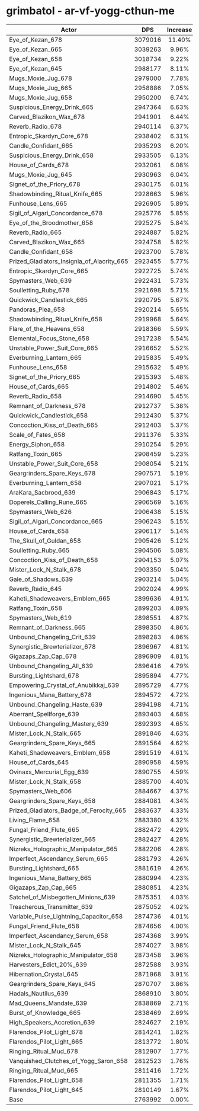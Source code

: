# grimbatol - ar-vf-yogg-cthun-me
| Actor | DPS | Increase |
|---|:---:|:---:|
|Eye_of_Kezan_678|3079016|11.40%|
|Eye_of_Kezan_665|3039263|9.96%|
|Eye_of_Kezan_658|3018734|9.22%|
|Eye_of_Kezan_645|2988177|8.11%|
|Mugs_Moxie_Jug_678|2979000|7.78%|
|Mugs_Moxie_Jug_665|2958886|7.05%|
|Mugs_Moxie_Jug_658|2950200|6.74%|
|Suspicious_Energy_Drink_665|2947364|6.63%|
|Carved_Blazikon_Wax_678|2941901|6.44%|
|Reverb_Radio_678|2940114|6.37%|
|Entropic_Skardyn_Core_678|2938402|6.31%|
|Candle_Confidant_665|2935293|6.20%|
|Suspicious_Energy_Drink_658|2933505|6.13%|
|House_of_Cards_678|2932061|6.08%|
|Mugs_Moxie_Jug_645|2930963|6.04%|
|Signet_of_the_Priory_678|2930175|6.01%|
|Shadowbinding_Ritual_Knife_665|2928663|5.96%|
|Funhouse_Lens_665|2926905|5.89%|
|Sigil_of_Algari_Concordance_678|2925776|5.85%|
|Eye_of_the_Broodmother_658|2925275|5.84%|
|Reverb_Radio_665|2924887|5.82%|
|Carved_Blazikon_Wax_665|2924758|5.82%|
|Candle_Confidant_658|2923700|5.78%|
|Prized_Gladiators_Insignia_of_Alacrity_665|2923455|5.77%|
|Entropic_Skardyn_Core_665|2922725|5.74%|
|Spymasters_Web_639|2922431|5.73%|
|Soulletting_Ruby_678|2921698|5.71%|
|Quickwick_Candlestick_665|2920795|5.67%|
|Pandoras_Plea_658|2920214|5.65%|
|Shadowbinding_Ritual_Knife_658|2919968|5.64%|
|Flare_of_the_Heavens_658|2918366|5.59%|
|Elemental_Focus_Stone_658|2917238|5.54%|
|Unstable_Power_Suit_Core_665|2916652|5.52%|
|Everburning_Lantern_665|2915835|5.49%|
|Funhouse_Lens_658|2915632|5.49%|
|Signet_of_the_Priory_665|2915393|5.48%|
|House_of_Cards_665|2914802|5.46%|
|Reverb_Radio_658|2914690|5.45%|
|Remnant_of_Darkness_678|2912737|5.38%|
|Quickwick_Candlestick_658|2912430|5.37%|
|Concoction_Kiss_of_Death_665|2912403|5.37%|
|Scale_of_Fates_658|2911376|5.33%|
|Energy_Siphon_658|2910254|5.29%|
|Ratfang_Toxin_665|2908459|5.23%|
|Unstable_Power_Suit_Core_658|2908054|5.21%|
|Geargrinders_Spare_Keys_678|2907571|5.19%|
|Everburning_Lantern_658|2907021|5.17%|
|AraKara_Sacbrood_639|2906843|5.17%|
|Doperels_Calling_Rune_665|2906569|5.16%|
|Spymasters_Web_626|2906438|5.15%|
|Sigil_of_Algari_Concordance_665|2906243|5.15%|
|House_of_Cards_658|2906117|5.14%|
|The_Skull_of_Guldan_658|2905426|5.12%|
|Soulletting_Ruby_665|2904506|5.08%|
|Concoction_Kiss_of_Death_658|2904153|5.07%|
|Mister_Lock_N_Stalk_678|2903350|5.04%|
|Gale_of_Shadows_639|2903214|5.04%|
|Reverb_Radio_645|2902024|4.99%|
|Kaheti_Shadeweavers_Emblem_665|2899636|4.91%|
|Ratfang_Toxin_658|2899203|4.89%|
|Spymasters_Web_619|2898551|4.87%|
|Remnant_of_Darkness_665|2898350|4.86%|
|Unbound_Changeling_Crit_639|2898283|4.86%|
|Synergistic_Brewterializer_678|2896967|4.81%|
|Gigazaps_Zap_Cap_678|2896909|4.81%|
|Unbound_Changeling_All_639|2896416|4.79%|
|Bursting_Lightshard_678|2895894|4.77%|
|Empowering_Crystal_of_Anubikkaj_639|2895729|4.77%|
|Ingenious_Mana_Battery_678|2894572|4.72%|
|Unbound_Changeling_Haste_639|2894198|4.71%|
|Aberrant_Spellforge_639|2893403|4.68%|
|Unbound_Changeling_Mastery_639|2892393|4.65%|
|Mister_Lock_N_Stalk_665|2891846|4.63%|
|Geargrinders_Spare_Keys_665|2891564|4.62%|
|Kaheti_Shadeweavers_Emblem_658|2891519|4.61%|
|House_of_Cards_645|2890958|4.59%|
|Ovinaxs_Mercurial_Egg_639|2890755|4.59%|
|Mister_Lock_N_Stalk_658|2885700|4.40%|
|Spymasters_Web_606|2884667|4.37%|
|Geargrinders_Spare_Keys_658|2884081|4.34%|
|Prized_Gladiators_Badge_of_Ferocity_665|2883637|4.33%|
|Living_Flame_658|2883380|4.32%|
|Fungal_Friend_Flute_665|2882472|4.29%|
|Synergistic_Brewterializer_665|2882427|4.28%|
|Nizreks_Holographic_Manipulator_665|2882206|4.28%|
|Imperfect_Ascendancy_Serum_665|2881793|4.26%|
|Bursting_Lightshard_665|2881619|4.26%|
|Ingenious_Mana_Battery_665|2880994|4.23%|
|Gigazaps_Zap_Cap_665|2880851|4.23%|
|Satchel_of_Misbegotten_Minions_639|2875351|4.03%|
|Treacherous_Transmitter_639|2875052|4.02%|
|Variable_Pulse_Lightning_Capacitor_658|2874736|4.01%|
|Fungal_Friend_Flute_658|2874656|4.00%|
|Imperfect_Ascendancy_Serum_658|2874368|3.99%|
|Mister_Lock_N_Stalk_645|2874027|3.98%|
|Nizreks_Holographic_Manipulator_658|2873458|3.96%|
|Harvesters_Edict_20%_639|2872588|3.93%|
|Hibernation_Crystal_645|2871968|3.91%|
|Geargrinders_Spare_Keys_645|2870707|3.86%|
|Hadals_Nautilus_639|2868910|3.80%|
|Mad_Queens_Mandate_639|2838869|2.71%|
|Burst_of_Knowledge_665|2838469|2.69%|
|High_Speakers_Accretion_639|2824627|2.19%|
|Flarendos_Pilot_Light_678|2814241|1.82%|
|Flarendos_Pilot_Light_665|2813772|1.80%|
|Ringing_Ritual_Mud_678|2812907|1.77%|
|Vanquished_Clutches_of_Yogg_Saron_658|2812523|1.76%|
|Ringing_Ritual_Mud_665|2811416|1.72%|
|Flarendos_Pilot_Light_658|2811355|1.71%|
|Flarendos_Pilot_Light_645|2810149|1.67%|
|Base|2763992|0.00%|
